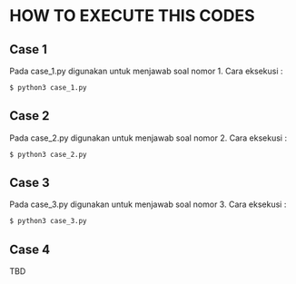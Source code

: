 #  HOW TO EXECUTE THIS CODES
## Case 1
Pada case_1.py digunakan untuk menjawab soal nomor 1.
Cara eksekusi :
```sh
$ python3 case_1.py
```

## Case 2
Pada case_2.py digunakan untuk menjawab soal nomor 2.
Cara eksekusi :
```sh
$ python3 case_2.py
```

## Case 3
Pada case_3.py digunakan untuk menjawab soal nomor 3.
Cara eksekusi :
```sh
$ python3 case_3.py
```

## Case 4
TBD